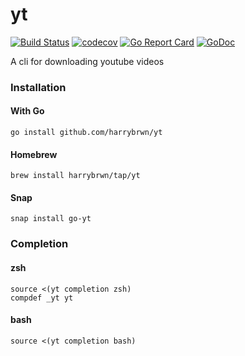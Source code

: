 # yt

[![Build Status](https://travis-ci.com/harrybrwn/yt.svg?branch=master)](https://travis-ci.com/harrybrwn/yt)
[![codecov](https://codecov.io/gh/harrybrwn/yt/branch/master/graph/badge.svg)](https://codecov.io/gh/harrybrwn/yt)
[![Go Report Card](https://goreportcard.com/badge/github.com/harrybrwn/yt)](https://goreportcard.com/report/github.com/harrybrwn/yt)
[![GoDoc](https://godoc.org/github.com/github.com/harrybrwn/yt?status.svg)](https://godoc.org/github.com/harrybrwn/yt)

A cli for downloading youtube videos


### Installation
#### With Go
```
go install github.com/harrybrwn/yt
```
#### Homebrew
```
brew install harrybrwn/tap/yt
```
#### Snap
```
snap install go-yt
```


### Completion
#### zsh
```
source <(yt completion zsh)
compdef _yt yt
```
#### bash
```
source <(yt completion bash)
```
